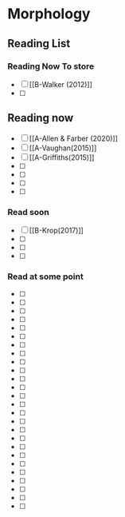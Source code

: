 # Morphology
## Reading List


### Reading Now To store

- [ ]  [[B-Walker (2012)]]
- [ ] 
## Reading now
- [ ] [[A-Allen & Farber (2020)]]
- [ ] [[A-Vaughan(2015)]]
- [ ] [[A-Griffiths(2015)]]
- [ ] 
- [ ] 
- [ ] 
- [ ] 
### Read soon
- [ ] [[B-Krop(2017)]]
- [ ] 
- [ ] 
- [ ] 
### Read at some point
- [ ] 
- [ ] 
- [ ] 
- [ ] 
- [ ] 
- [ ] 
- [ ] 
- [ ] 
- [ ] 
- [ ] 
- [ ] 
- [ ] 
- [ ] 
- [ ] 
- [ ] 
- [ ] 
- [ ] 
- [ ] 
- [ ] 
- [ ] 
- [ ] 
- [ ] 
- [ ] 
- [ ] 
- [ ] 
- [ ] 